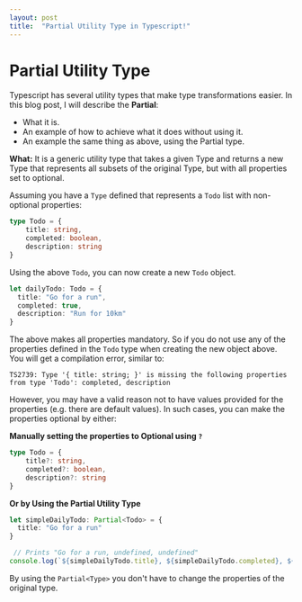 ```yaml
---
layout: post
title:  "Partial Utility Type in Typescript!"
---
```


# Partial Utility Type

Typescript has several utility types that make type transformations easier. In this blog post, I will describe the **Partial<Type>**:
* What it is.
* An example of how to achieve what it does without using it.
* An example the same thing as above, using the Partial type.

**What:** It is a generic utility type that takes a given Type and returns a new Type that represents all subsets of the original Type, but with all properties set to optional.

Assuming you have a `Type` defined that represents a `Todo` list with non-optional properties:
```typescript
type Todo = {
    title: string,
    completed: boolean,
    description: string
}
```

Using the above `Todo`, you can now create a new `Todo` object.
```typescript
let dailyTodo: Todo = {
  title: "Go for a run",
  completed: true,
  description: "Run for 10km"
}
```

The above makes all properties mandatory. So if you do not use any of the properties defined in the `Todo` type when creating the new object above. You will get a compilation error, similar to:
```
TS2739: Type '{ title: string; }' is missing the following properties from type 'Todo': completed, description
```

However, you may have a valid reason not to have values provided for the properties (e.g. there are default values). In such cases, you can make the properties optional by either:

**Manually setting the properties to Optional using `?`**
```typescript
type Todo = {
    title?: string,
    completed?: boolean,
    description?: string
}
```

**Or by Using the Partial Utility Type**
```typescript
let simpleDailyTodo: Partial<Todo> = {
  title: "Go for a run"
}

 // Prints "Go for a run, undefined, undefined"
console.log(`${simpleDailyTodo.title}, ${simpleDailyTodo.completed}, ${simpleDailyTodo.description}`);
```

By using the `Partial<Type>` you don't have to change the properties of the original type.
